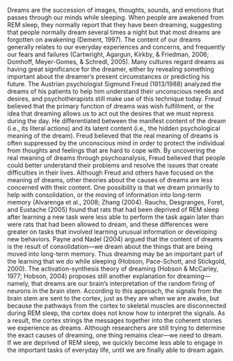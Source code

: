 Dreams are the succession of images, thoughts, sounds, and emotions that passes through our minds
while sleeping. When people are awakened from REM sleep, they normally report that they have
been dreaming, suggesting that people normally dream several times a night but that most dreams are
forgotten on awakening (Dement, 1997). The content of our dreams generally relates to our everyday
experiences and concerns, and frequently our fears and failures (Cartwright, Agargun, Kirkby, &
Friedman, 2006; Domhoff, Meyer-Gomes, & Schredl, 2005).
Many cultures regard dreams as having great significance for the dreamer, either by revealing something
important about the dreamer’s present circumstances or predicting his future. The Austrian psychologist
Sigmund Freud (1913/1988) analyzed the dreams of his patients to help him understand their
unconscious needs and desires, and psychotherapists still make use of this technique today. Freud
believed that the primary function of dreams was wish fulfillment, or the idea that dreaming allows us to
act out the desires that we must repress during the day. He differentiated between the manifest content
of the dream (i.e., its literal actions) and its latent content (i.e., the hidden psychological meaning of the
dream). Freud believed that the real meaning of dreams is often suppressed by the unconscious mind
in order to protect the individual from thoughts and feelings that are hard to cope with. By uncovering
the real meaning of dreams through psychoanalysis, Freud believed that people could better understand
their problems and resolve the issues that create difficulties in their lives.
Although Freud and others have focused on the meaning of dreams, other theories about the causes of
dreams are less concerned with their content. One possibility is that we dream primarily to help with
consolidation, or the moving of information into long-term memory (Alvarenga et al., 2008; Zhang
(2004). Rauchs, Desgranges, Foret, and Eustache (2005) found that rats that had been deprived of REM
sleep after learning a new task were less able to perform the task again later than were rats that had been
allowed to dream, and these differences were greater on tasks that involved learning unusual information
or developing new behaviors. Payne and Nadel (2004) argued that the content of dreams is the result of
consolidation—we dream about the things that are being moved into long-term memory. Thus dreaming
may be an important part of the learning that we do while sleeping (Hobson, Pace-Schott, and Stickgold,
2000).
The activation-synthesis theory of dreaming (Hobson & McCarley, 1977; Hobson, 2004) proposes still
another explanation for dreaming—namely, that dreams are our brain’s interpretation of the random
firing of neurons in the brain stem. According to this approach, the signals from the brain stem are sent
to the cortex, just as they are when we are awake, but because the pathways from the cortex to skeletal
muscles are disconnected during REM sleep, the cortex does not know how to interpret the signals. As
a result, the cortex strings the messages together into the coherent stories we experience as dreams.
Although researchers are still trying to determine the exact causes of dreaming, one thing remains
clear—we need to dream. If we are deprived of REM sleep, we quickly become less able to engage in
the important tasks of everyday life, until we are finally able to dream again.

